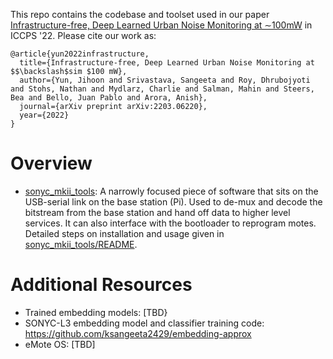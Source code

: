 This repo contains the codebase and toolset used in our paper [Infrastructure-free, Deep Learned Urban Noise Monitoring at ∼100mW](https://arxiv.org/abs/2203.06220) in ICCPS '22. Please cite our work as:

```
@article{yun2022infrastructure,
  title={Infrastructure-free, Deep Learned Urban Noise Monitoring at $$\backslash$sim $100 mW},
  author={Yun, Jihoon and Srivastava, Sangeeta and Roy, Dhrubojyoti and Stohs, Nathan and Mydlarz, Charlie and Salman, Mahin and Steers, Bea and Bello, Juan Pablo and Arora, Anish},
  journal={arXiv preprint arXiv:2203.06220},
  year={2022}
}
```

# Overview
- [sonyc_mkii_tools](https://github.com/sonyc-project/SONYC-MKII/tree/main/sonyc_mkii_tools): A narrowly focused piece of software that sits on the USB-serial link on the base station (Pi). Used to de-mux and decode the bitstream from the base station and hand off data to higher level services. It can also interface with the bootloader to reprogram motes. Detailed steps on installation and usage given in [sonyc_mkii_tools/README](https://github.com/sonyc-project/SONYC-MKII/tree/main/sonyc_mkii_tools#readme).

# Additional Resources
- Trained embedding models: [TBD}
- SONYC-L3 embedding model and classifier training code: https://github.com/ksangeeta2429/embedding-approx
- eMote OS: [TBD]
